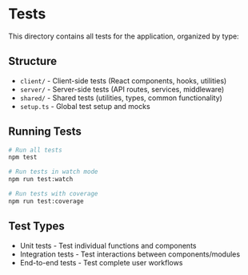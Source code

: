 # Tests

This directory contains all tests for the application, organized by type:

## Structure

- `client/` - Client-side tests (React components, hooks, utilities)
- `server/` - Server-side tests (API routes, services, middleware)
- `shared/` - Shared tests (utilities, types, common functionality)
- `setup.ts` - Global test setup and mocks

## Running Tests

```bash
# Run all tests
npm test

# Run tests in watch mode
npm run test:watch

# Run tests with coverage
npm run test:coverage
```

## Test Types

- Unit tests - Test individual functions and components
- Integration tests - Test interactions between components/modules
- End-to-end tests - Test complete user workflows